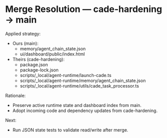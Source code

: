 # Merge Resolution — cade-hardening → main

Applied strategy:
- Ours (main):
  - memory/agent_chain_state.json
  - ui/dashboard/public/index.html
- Theirs (cade-hardening):
  - package.json
  - package-lock.json
  - scripts/_local/agent-runtime/launch-cade.ts
  - scripts/_local/agent-runtime/memory/agent_chain_state.json
  - scripts/_local/agent-runtime/utils/cade_task_processor.ts

Rationale:
- Preserve active runtime state and dashboard index from main.
- Adopt incoming code and dependency updates from cade-hardening.

Next:
- Run JSON state tests to validate read/write after merge.

